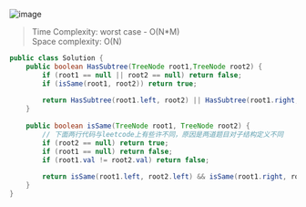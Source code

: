 ![image](https://user-images.githubusercontent.com/30597963/58858955-5562aa00-86db-11e9-94f9-1dd52228ece8.png)
> Time Complexity: worst case - O(N*M)  
  Space complexity: O(N)
 
```java
public class Solution {
    public boolean HasSubtree(TreeNode root1,TreeNode root2) {
        if (root1 == null || root2 == null) return false;
        if (isSame(root1, root2)) return true;
        
        return HasSubtree(root1.left, root2) || HasSubtree(root1.right, root2);
    }
    
    public boolean isSame(TreeNode root1, TreeNode root2) {
        // 下面两行代码与leetcode上有些许不同，原因是两道题目对子结构定义不同
        if (root2 == null) return true;
        if (root1 == null) return false;
        if (root1.val != root2.val) return false;
        
        return isSame(root1.left, root2.left) && isSame(root1.right, root2.right);
    }
}
```
